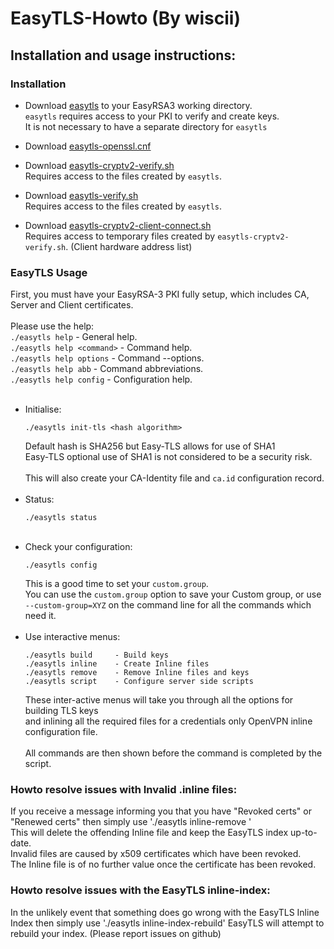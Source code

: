 # EasyTLS-Howto (By wiscii)

## Installation and usage instructions:

### Installation

* Download [easytls](https://github.com/TinCanTech/easy-tls/blob/master/easytls) to your EasyRSA3 working directory.<br>
 `easytls` requires access to your PKI to verify and create keys.<br>
 It is not necessary to have a separate directory for `easytls`<br>

* Download [easytls-openssl.cnf](https://github.com/TinCanTech/easy-tls/blob/master/easytls-openssl.cnf)<br>

* Download [easytls-cryptv2-verify.sh](https://github.com/TinCanTech/easy-tls/blob/master/easytls-cryptv2-verify.sh)<br>
  Requires access to the files created by `easytls`.<br>

* Download [easytls-verify.sh](https://github.com/TinCanTech/easy-tls/blob/master/easytls-verify.sh)<br>
  Requires access to the files created by `easytls`.<br>

* Download [easytls-cryptv2-client-connect.sh](https://github.com/TinCanTech/easy-tls/blob/master/easytls-cryptv2-client-connect.sh)<br>
  Requires access to temporary files created by `easytls-cryptv2-verify.sh`. (Client hardware address list)<br>

### EasyTLS Usage

First, you must have your EasyRSA-3 PKI fully setup, which includes CA, Server and Client certificates.<br>
<br>
Please use the help:<br>
  `./easytls help` - General help.<br>
  `./easytls help <command>` - Command help.<br>
  `./easytls help options` - Command --options.<br>
  `./easytls help abb` - Command abbreviations.<br>
  `./easytls help config` - Configuration help.<br>
  <br>
* Initialise:
  ```
  ./easytls init-tls <hash algorithm>
  ```
  Default hash is SHA256 but Easy-TLS allows for use of SHA1<br>
  Easy-TLS optional use of SHA1 is not considered to be a security risk.<br>
  <br>
  This will also create your CA-Identity file and `ca.id` configuration record.<br>
  <br>
* Status:
  ```
  ./easytls status
  ```
  <br>
* Check your configuration:
  ```
  ./easytls config
  ```
  This is a good time to set your `custom.group`.<br>
  You can use the `custom.group` option to save your Custom group, or use<br>
  `--custom-group=XYZ` on the command line for all the commands which need it.<br>
  <br>
* Use interactive menus:
  ```
  ./easytls build     - Build keys
  ./easytls inline    - Create Inline files
  ./easytls remove    - Remove Inline files and keys
  ./easytls script    - Configure server side scripts
  ```
  These inter-active menus will take you through all the options for building TLS keys<br>
  and inlining all the required files for a credentials only OpenVPN inline configuration file.<br>
  <br>
  All commands are then shown before the command is completed by the script.


### Howto resolve issues with Invalid .inline files:

  If you receive a message informing you that you have "Revoked certs" or<br>
  "Renewed certs" then simply use './easytls inline-remove <filename-base>'<br>
  This will delete the offending Inline file and keep the EasyTLS index up-to-date.<br>
  Invalid files are caused by x509 certificates which have been revoked.<br>
  The Inline file is of no further value once the certificate has been revoked.<br>


### Howto resolve issues with the EasyTLS inline-index:

  In the unlikely event that something does go wrong with the EasyTLS Inline Index
  then simply use './easytls inline-index-rebuild'
  EasyTLS will attempt to rebuild your index.  (Please report issues on github)

